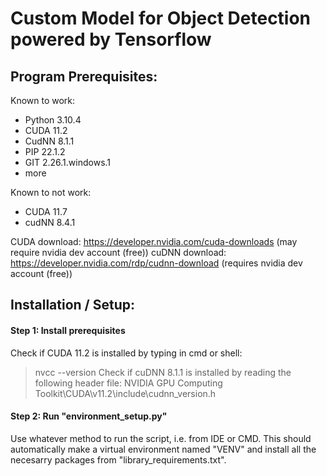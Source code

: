 # Custom Model for Object Detection powered by Tensorflow
## Program Prerequisites:
Known to work:
- Python 3.10.4
- CUDA 11.2 
- CudNN 8.1.1
- PIP 22.1.2
- GIT 2.26.1.windows.1
- more

Known to not work:
- CUDA 11.7
- cudNN 8.4.1


CUDA download:  https://developer.nvidia.com/cuda-downloads (may require nvidia dev account (free))
cuDNN download: https://developer.nvidia.com/rdp/cudnn-download (requires nvidia dev account (free))



## Installation / Setup:
#### Step 1: Install prerequisites
Check if CUDA 11.2 is installed by typing in cmd or shell:
> nvcc --version
Check if cuDNN 8.1.1 is installed by reading the following header file:
> NVIDIA GPU Computing Toolkit\CUDA\v11.2\include\cudnn_version.h


#### Step 2: Run "environment_setup.py"
Use whatever method to run the script, i.e. from IDE or CMD.
This should automatically make a virtual environment named "VENV" and install all the necesarry packages from "library_requirements.txt".

